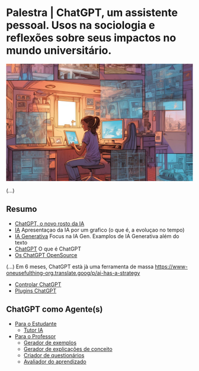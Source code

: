 # Palestra | ChatGPT, um assistente pessoal. Usos na sociologia e reflexões sobre seus impactos no mundo universitário.

<img src="imagens/aluno_IA.jpg" alt="Imagem criada por ferramentas Text-2-Image (credit: Ethan Mollick)" title="Imagem criada por ferramentas Text-2-Image (credit: Ethan Mollick)">

(...)

## Resumo 

- [ChatGPT, o novo rosto da IA](capitulo1/)
- [IA](capitulo2/)
Apresentaçao da IA por um grafico (o que é, a evoluçao no tempo)
- [IA Generativa](capitulo3/)
Focus na IA Gen.
Examplos de IA Generativa além do texto
- [ChatGPT](capitulo4/)
O que é ChatGPT
- [Os ChatGPT OpenSource](capitulo5/)

(...)
Em 6 meses, ChatGPT està jà uma ferramenta de massa
https://www-oneusefulthing-org.translate.goog/p/ai-has-a-strategy 
- [Controlar ChatGPT](capitulo6/)
- [Plugins ChatGPT](capitulo7/)

## ChatGPT como Agente(s)

- [Para o Estudante](capitulo8/)
  - [Tutor IA](capitulo8/tutoria.md)
- [Para o Professor](capitulo9/)
  - [Gerador de exemplos](capitulo9/estrategia1.md)
  - [Gerador de explicações de conceito](capitulo9/estrategia2.md)
  - [Criador de questionários](capitulo9/estrategia3.md)
  - [Avaliador do aprendizado](capitulo9/estrategia4.md)
